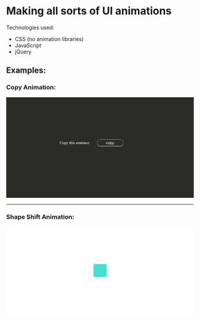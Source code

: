 # Making all sorts of UI animations
Technologies used:
* CSS (no animation libraries)
* JavaScript
* jQuery

## Examples:
### Copy Animation:
![Copy Animation](copy_animation.gif)
- - -

### Shape Shift Animation:
![Shape Shift Animation](shape_shift.gif)
